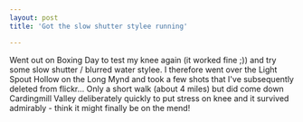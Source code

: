 ```yaml
---
layout: post
title: 'Got the slow shutter stylee running'

---
```


Went out on Boxing Day to test my knee again (it worked fine ;)) and try some
slow shutter / blurred water stylee. I therefore went over the Light Spout
Hollow on the Long Mynd and took a few shots that I've subsequently deleted from
flickr... Only a short walk (about 4 miles) but did come down Cardingmill Valley
deliberately quickly to put stress on knee and it survived admirably - think it
might finally be on the mend!
